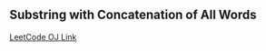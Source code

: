 Substring with Concatenation of All Words
---
[LeetCode OJ Link](https://leetcode.com/problems/substring-with-concatenation-of-all-words/)